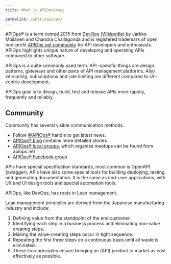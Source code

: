 ```yaml
---
title: What is APIOps&reg;

permalink: /whatisapiops/
---
```


APIOps&reg; is a term coined 2015 from [DevOps (Wikipedia)](https://en.wikipedia.org/wiki/DevOps) by Jarkko Moilanen and Chandra Challagonda and is registered trademark of open non-profit [APIOps.net community](http://apiops.net) for API developers and enthusiasts. APIOps highlights unique nature of developing and operating APIs compared to other software.

APIOps is a quite commonly used term. API -specific things are design patterns, gateways and other parts of API management platforms. Also versioning, subscriptions and rate limiting are different compared to UI -centric development.

APIOps goal is to design, build, test and release APIs more rapidly, frequently and reliably.

## Community

Community has several visible communication methods. 

* Follow [@APIOps®](https://twitter.com/apiops) handle to get latest news.
* [APIOps® blog](http://apiops.net) contains more detailed stories
* [APIOps® local groups](https://medium.com/apiops/apiops-global-network-local-communities-6e72becd2b6b), which organize meetups can be found from apiops.net
* [APIOps® Facebook group](https://www.facebook.com/groups/apiops/)

APIs have special specification standards, most common is OpenAPI (swagger). APIs have also some special tools for building deploying, testing and generating documentation. It is the same as end-user applications, with UX and UI design tools and special automation tools.

APIOps, like DevOps, has roots in Lean management.

Lean management principles are derived from the Japanese manufacturing industry and include: 

1.  Defining value from the standpoint of the end customer. 
2.  Identifying each step in a business process and eliminating non-value creating steps. 
3.  Making the value-creating steps occur in tight sequence. 
4.  Repeating the first three steps on a continuous basis until all waste is eliminated. 
5.  These lean principles ensure bringing an (API) product to market as cost effectively as possible.
